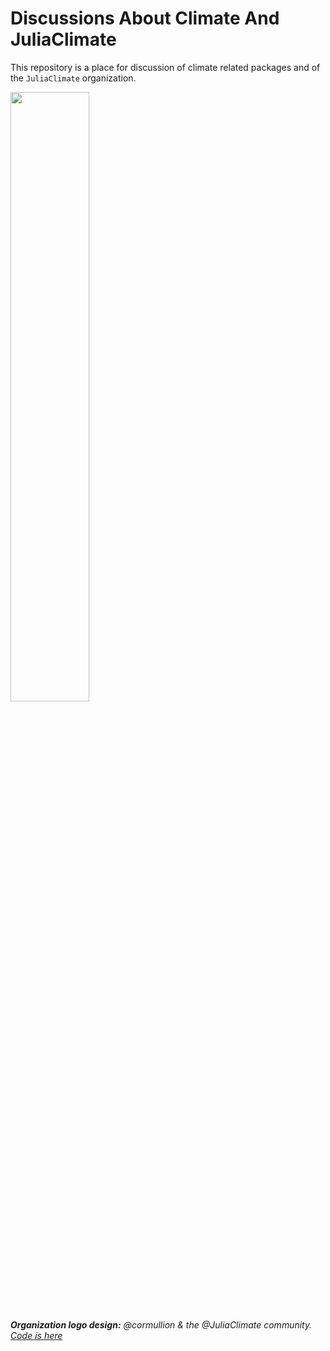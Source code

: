 # Discussions About Climate And JuliaClimate

This repository is a place for discussion of climate related packages and of the `JuliaClimate` organization.

<img src="https://github.com/gaelforget/meta/raw/gfdev01/docs/juliaclimatelogo.png" width="50%">

_**Organization logo design:** @cormullion & the @JuliaClimate community. [Code is here](https://gist.github.com/gaelforget/4744a63b86f74362a71a89d27de44c90)_




